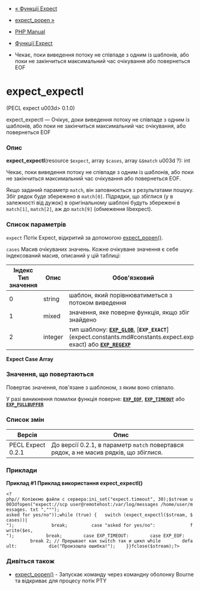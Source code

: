 - [« Функції Expect](ref.expect.md)
- [expect_popen »](function.expect-popen.md)

- [PHP Manual](index.md)
- [Функції Expect](ref.expect.md)
- Чекає, поки виведення потоку не співпаде з одним із шаблонів, або
поки не закінчиться максимальний час очікування або повернеться EOF

# expect_expectl

(PECL expect u003d> 0.1.0)

expect_expectl — Очікує, доки виведення потоку не співпаде з одним із
шаблонів, або поки не закінчиться максимальний час очікування, або
повернеться EOF

### Опис

**expect_expectl**(resource `$expect`, array `$cases`, array `&$match` u003d
?): int

Чекає, поки виведення потоку не співпаде з одним із шаблонів, або поки не
закінчиться максимальний час очікування або повернеться EOF.

Якщо заданий параметр `match`, він заповнюється з результатами пошуку.
Збіг рядок буде збережено в `match[0]`. Підрядки, що збіглися (у
в залежності від дужок) в оригінальному шаблоні будуть збережені в
`match[1]`, `match[2]`, аж до `match[9]` (обмеження libexpect).

### Список параметрів

`expect`
Потік Expect, відкритий за допомогою
[expect_popen()](function.expect-popen.md).

`cases`
Масив очікуваних значень. Кожне очікуване значення є
себе індексований масив, описаний у цій таблиці:

| Індекс Тип значення | Опис    | Обов'язковий                                                                                                                                                                                                             | Значення за замовчуванням |
| ------------------- | ------- | ------------------------------------------------------------------------------------------------------------------------------------------------------------------------------------------------------------------------ | ------------------------- |
| 0                   | string  | шаблон, який порівнюватиметься з потоком виведення                                                                                                                                                                       | так                       |
| 1                   | mixed   | значення, яке поверне функція, якщо збіг знайдено                                                                                                                                                                        | так                       |
| 2                   | integer | тип шаблону: [**`EXP_GLOB`**](expect.constants.md#constants.expect.exp-glob), [**`EXP_EXACT`**](expect.constants.md#constants.expect.exp- exact) або [**`EXP_REGEXP`**](expect.constants.md#constants.expect.exp-regexp) | ні                        | [**`EXP_GLOB`**](expect.constants.md#constants.expect.exp-glob)

**Expect Case Array**

### Значення, що повертаються

Повертає значення, пов'язане з шаблоном, з яким воно співпало.

У разі виникнення помилки функція поверне:
[**`EXP_EOF`**](expect.constants.md#constants.expect.exp-eof),
[**`EXP_TIMEOUT`**](expect.constants.md#constants.expect.exp-timeout)
або
[**`EXP_FULLBUFFER`**](expect.constants.md#constants.expect.exp-fullbuffer)

### Список змін

| Версія            | Опис                                                                                  |
| ----------------- | ------------------------------------------------------------------------------------- |
| PECL Expect 0.2.1 | До версії 0.2.1, в параметр `match` повертався рядок, а не масив рядків, що збіглися. |

### Приклади

**Приклад #1 Приклад використання **expect_expectl()****

` <?php// Копіюємо файли с сервера:ini_set("expect.timeout", 30);$stream u003dfopen("expect://scp user@remotehost:/var/log/messages /home/user/messages. txt ","""); asked for yes/no"));while (true) {   switch (expect_expectl($stream, $cases))|
");              break;         case "asked for yes/no":             fwrite($es,
");            break;        case EXP_TIMEOUT:        case EXP_EOF:            break 2; // Прерывает как switch так и цикл while        default:            die("Произошла ошибка!");    }}fclose($stream);?> `

### Дивіться також

- [expect_popen()](function.expect-popen.md) - Запускає команду
через командну оболонку Bourne та відкриває для процесу потік PTY
